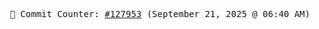 <p align="center">
    <samp>
        📮 Commit Counter: <a href="https://github.com/Javascript-void0/Javascript-void0/commits/main">#127953</a> (September 21, 2025 @ 06:40 AM)
    </samp>
</p>